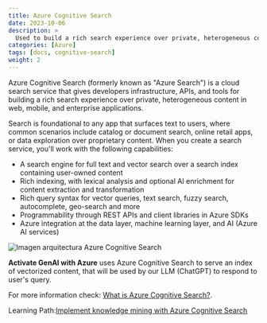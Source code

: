 ```yaml
---
title: Azure Cognitive Search
date: 2023-10-06
description: >
  Used to build a rich search experience over private, heterogeneous content in web, mobile, and enterprise applications.
categories: [Azure]
tags: [docs, cognitive-search]
weight: 2
---
```


Azure Cognitive Search (formerly known as "Azure Search") is a cloud search service that gives developers infrastructure, APIs, and tools for building a rich search experience over private, heterogeneous content in web, mobile, and enterprise applications.

Search is foundational to any app that surfaces text to users, where common scenarios include catalog or document search, online retail apps, or data exploration over proprietary content. When you create a search service, you'll work with the following capabilities:

* A search engine for full text and vector search over a search index containing user-owned content
* Rich indexing, with lexical analysis and optional AI enrichment for content extraction and transformation
* Rich query syntax for vector queries, text search, fuzzy search, autocomplete, geo-search and more
* Programmability through REST APIs and client libraries in Azure SDKs
* Azure integration at the data layer, machine learning layer, and AI (Azure AI services)

![Imagen arquitectura Azure Cognitive Search](https://learn.microsoft.com/en-us/azure/search/media/search-what-is-azure-search/azure-search-diagram.svg)

**Activate GenAI with Azure** uses Azure Cognitive Search to serve an index of vectorized content, that will be used by our LLM (ChatGPT) to respond to user's query.

For more information check: [What is Azure Cognitive Search?](https://learn.microsoft.com/en-us/azure/search/search-what-is-azure-search).

Learning Path:[Implement knowledge mining with Azure Cognitive Search](https://learn.microsoft.com/en-us/training/paths/implement-knowledge-mining-azure-cognitive-search/)
